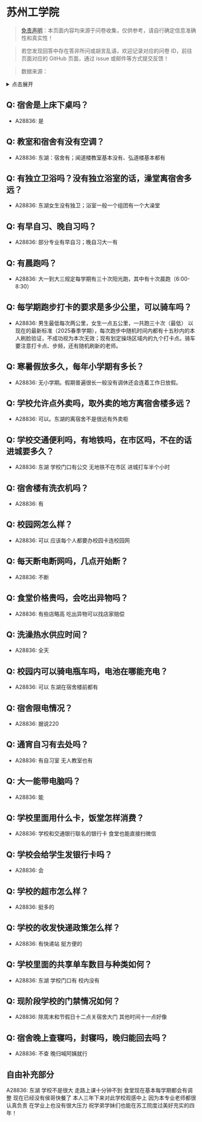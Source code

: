 # 苏州工学院

> [免责声明](https://colleges.chat/#_3)：本页面内容均来源于问卷收集，仅供参考，请自行确定信息准确性和真实性！

> 若您发现回答中存在答非所问或胡言乱语，欢迎记录对应的问卷 ID，前往页面对应的 GitHub 页面，通过 issue 或邮件等方式提交反馈！

> 数据来源：

<details><summary>点击展开</summary>
<ul>
<li>A28836: 匿名 (2025 年 06 月)</li>
</ul>
</details>

## Q: 宿舍是上床下桌吗？

- A28836: 是

## Q: 教室和宿舍有没有空调？

- A28836: 东湖：宿舍有；闻道楼教室基本没有、弘道楼基本都有

## Q: 有独立卫浴吗？没有独立浴室的话，澡堂离宿舍多远？

- A28836: 东湖女生没有独卫；浴室一般一个组团有一个大澡堂

## Q: 有早自习、晚自习吗？

- A28836: 部分专业有早自习；晚自习大一有

## Q: 有晨跑吗？

- A28836: 大一到大三规定每学期有三十次阳光跑，其中有十次晨跑（6:00-8:30）

## Q: 每学期跑步打卡的要求是多少公里，可以骑车吗？

- A28836: 男生最低每次两公里，女生一点五公里，一共跑三十次（最低） 以现在的最新标准（2025春季学期），每次跑步中随机时间内都有十五秒内的本人刷脸验证，不成功视为本次无效；现有划定操场区域内的九个打卡点。骑车要注意打卡点、步频，还有随机刷新的老师。

## Q: 寒暑假放多久，每年小学期有多长？

- A28836: 无小学期。假期普遍很长一般没有调休还会连着工作日放假。

## Q: 学校允许点外卖吗，取外卖的地方离宿舍楼多远？

- A28836: 可以。东湖的离宿舍不是很远有外卖柜

## Q: 学校交通便利吗，有地铁吗，在市区吗，不在的话进城要多久？

- A28836: 东湖 学校门口有公交 无地铁不在市区 进城打车半个小时

## Q: 宿舍楼有洗衣机吗？

- A28836: 有

## Q: 校园网怎么样？

- A28836: 可以 应该每个人都要办校园卡连校园网

## Q: 每天断电断网吗，几点开始断？

- A28836: 不断

## Q: 食堂价格贵吗，会吃出异物吗？

- A28836: 有些店略高 吃出异物可以找店家赔偿

## Q: 洗澡热水供应时间？

- A28836: 全天

## Q: 校园内可以骑电瓶车吗，电池在哪能充电？

- A28836: 可以 东湖在宿舍楼前都有

## Q: 宿舍限电情况？

- A28836: 据说220

## Q: 通宵自习有去处吗？

- A28836: 有自习室 无人教室也有

## Q: 大一能带电脑吗？

- A28836: 能

## Q: 学校里面用什么卡，饭堂怎样消费？

- A28836: 学校和交通银行联名的银行卡 食堂也能直接扫微信

## Q: 学校会给学生发银行卡吗？

- A28836: 会

## Q: 学校的超市怎么样？

- A28836: 挺多的

## Q: 学校的收发快递政策怎么样？

- A28836: 有快递站 挺方便的

## Q: 学校里面的共享单车数目与种类如何？

- A28836: 东湖 学校门口有 校内没有

## Q: 现阶段学校的门禁情况如何？

- A28836: 除周末和节假日十二点关宿舍大门 其他时间十一点好像

## Q: 宿舍晚上查寝吗，封寝吗，晚归能回去吗？

- A28836: 不查 晚归喊阿姨就行

## 自由补充部分

A28836: 东湖 学校不是很大 走路上课十分钟不到 食堂现在基本每学期都会有调整 现在已经没有侯哥快餐了 本人三年下来对此学校观感中上 因为本专业老师都很认真负责 在学业上也没有很大压力 祝学弟学妹们也能在苏工院度过美好充实的四年！